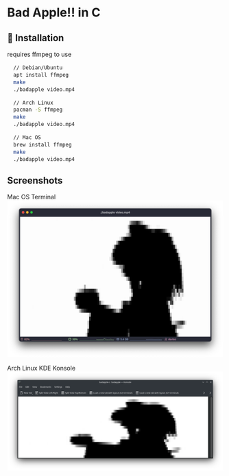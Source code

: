 # Bad Apple!! in C

## 🚀 Installation

requires ffmpeg to use

```bash
  // Debian/Ubuntu
  apt install ffmpeg
  make
  ./badapple video.mp4
```

```bash
  // Arch Linux
  pacman -S ffmpeg
  make
  ./badapple video.mp4
```

```bash
  // Mac OS
  brew install ffmpeg
  make
  ./badapple video.mp4
```

## Screenshots

Mac OS Terminal
![](./screenshots/img1.png)

Arch Linux KDE Konsole
![](./screenshots/img2.png)
